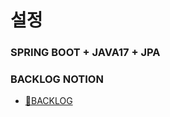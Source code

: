 # 설정
### SPRING BOOT + JAVA17 + JPA

### BACKLOG NOTION
- [📜BACKLOG](https://quartz-lead-0f5.notion.site/240f6241c9b6467ebdad85e532c22b6d?v=0f95f5f07ad644dfac38a07c6041ac05&pvs=4)